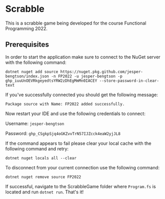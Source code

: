# Scrabble
This is a scrabble game being developed for the course Functional Programming 2022.

## Prerequisites
In order to start the application make sure to connect to the NuGet server with the following command:


```
dotnet nuget add source https://nuget.pkg.github.com/jesper-bengtson/index.json -n FP2022 -u jesper-bengtson -p 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 --store-password-in-clear-text
```
If you've successfully connected you should get the following message: 

```Package source with Name: FP2022 added successfully.```

Now restart your IDE and use the following credentials to connect:

Username: `jesper-bengtson`

Password: `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`

If the command appears to fail please clear your local cache with the following command and retry:

```
dotnet nuget locals all --clear
```
To disconnect from your current connection use the following command:

```
dotnet nuget remove source FP2022
```

If successful, navigate to the ScrabbleGame folder where `Program.fs` is located and run `dotnet run`. That's it!